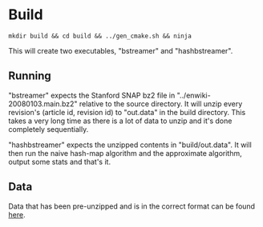 
# Build

```
mkdir build && cd build && ../gen_cmake.sh && ninja
```

This will create two executables, "bstreamer" and "hashbstreamer".
## Running

"bstreamer" expects the Stanford SNAP bz2 file in "../enwiki-20080103.main.bz2" relative to the source directory. It will unzip every revision's (article id, revision id) to "out.data" in the build directory. This takes a very long time as there is a lot of data to unzip and it's done completely sequentially.

"hashbstreamer" expects the unzipped contents in "build/out.data". It will then run the naive hash-map algorithm and the approximate algorithm, output some stats and that's it.

## Data
Data that has been pre-unzipped and is in the correct format can be found [here](https://drive.google.com/open?id=1HTetf3tjaXv5RbKdZJRlvsFQPJ_76zuJ).
